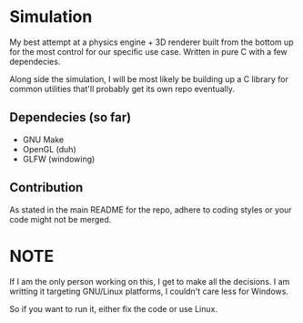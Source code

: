 # Simulation

My best attempt at a physics engine + 3D renderer built from the bottom up for the
most control for our specific use case. Written in pure C with a few dependecies.

Along side the simulation, I will be most likely be building up a C library for
common utilities that'll probably get its own repo eventually.

## Dependecies (so far)

-   GNU Make
-   OpenGL (duh)
-   GLFW (windowing)

## Contribution

As stated in the main README for the repo, adhere to coding styles or your code
might not be merged.

# NOTE

If I am the only person working on this, I get to make all the decisions.
I am writting it targeting GNU/Linux platforms, I couldn't care less for Windows.

So if you want to run it, either fix the code or use Linux.

